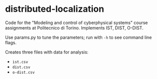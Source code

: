 # distributed-localization

Code for the "Modeling and control of cyberphysical systems" course assignments at Politecnico di Torino. Implements IST, DIST, O-DIST.

Use params.py to tune the parameters; run with `-h` to see command line flags.

Creates three files with data for analysis:

 - `ist.csv`
 - `dist.csv`
 - `o-dist.csv`
